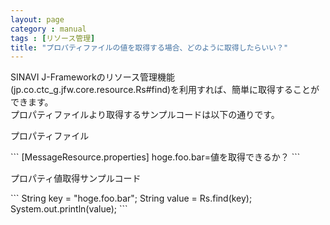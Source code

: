 ```yaml
---
layout: page
category : manual
tags : [リソース管理]
title: "プロパティファイルの値を取得する場合、どのように取得したらいい？"
---
```


SINAVI J-Frameworkのリソース管理機能(jp.co.ctc_g.jfw.core.resource.Rs#find)を利用すれば、簡単に取得することができます。  
プロパティファイルより取得するサンプルコードは以下の通りです。  

<p>プロパティファイル</p>
```
[MessageResource.properties]
hoge.foo.bar=値を取得できるか？
```

<p>プロパティ値取得サンプルコード</p>
```
String key = "hoge.foo.bar";
String value = Rs.find(key);
System.out.println(value);
```
